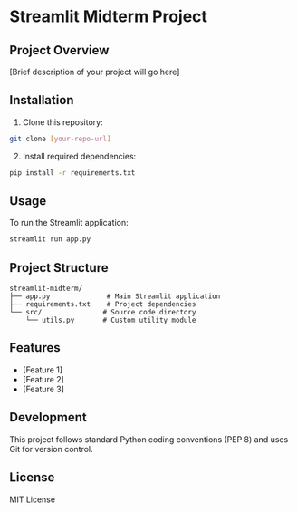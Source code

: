 # Streamlit Midterm Project

## Project Overview
[Brief description of your project will go here]

## Installation
1. Clone this repository:
```bash
git clone [your-repo-url]
```

2. Install required dependencies:
```bash
pip install -r requirements.txt
```

## Usage
To run the Streamlit application:
```bash
streamlit run app.py
```

## Project Structure
```
streamlit-midterm/
├── app.py              # Main Streamlit application
├── requirements.txt    # Project dependencies
└── src/               # Source code directory
    └── utils.py       # Custom utility module
```

## Features
- [Feature 1]
- [Feature 2]
- [Feature 3]

## Development
This project follows standard Python coding conventions (PEP 8) and uses Git for version control.

## License
MIT License
